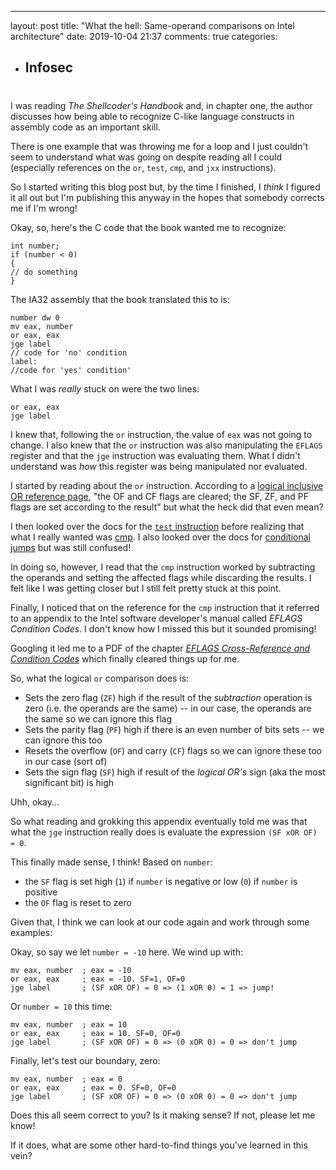 ---
layout: post title: "What the hell: Same-operand comparisons on Intel
architecture" date: 2019-10-04 21:37 comments: true categories: 
- Infosec
  ---
# 

I was reading _The Shellcoder's Handbook_ and, in chapter one, the author
discusses how being able to recognize C-like language constructs in assembly
code as an important skill.

There is one example that was throwing me for a loop and I just couldn't seem to
understand what was going on despite reading all I could (especially references
on the `or`, `test`, `cmp`, and `jxx` instructions).

So I started writing this blog post but, by the time I finished, I _think_ I
figured it all out but I'm publishing this anyway in the hopes that somebody
corrects me if I'm wrong!

Okay, so, here's the C code that the book wanted me to recognize:

```
int number;
if (number < 0)
{
// do something
}
```

The IA32 assembly that the book translated this to is:

```
number dw 0
mv eax, number
or eax, eax
jge label
// code for 'no' condition
label:
//code for 'yes' condition'
```

What I was _really_ stuck on were the two lines:

```
or eax, eax
jge label
```

I knew that, following the `or` instruction, the value of `eax` was not going to
change. I also knew that the `or` instruction was also manipulating the `EFLAGS`
register and that the `jge` instruction was evaluating them. What I didn't
understand was _how_ this register was being manipulated nor evaluated.

I started by reading about the `or` instruction. According to a [logical
inclusive OR reference page](https://www.felixcloutier.com/x86/or), "the OF and
CF flags are cleared; the SF, ZF, and PF flags are set according to the result"
but what the heck did that even mean?

I then looked over the docs for the [`test`
instruction](https://www.felixcloutier.com/x86/test) before realizing that what
I really wanted was [cmp](https://www.felixcloutier.com/x86/cmp). I also looked
over the docs for [conditional jumps](https://www.felixcloutier.com/x86/jcc) but
was still confused!

In doing so, however, I read that the `cmp` instruction worked by subtracting
the operands and setting the affected flags while discarding the results. I felt
like I was getting closer but I still felt pretty stuck at this point.

Finally, I noticed that on the reference for the `cmp` instruction that it
referred to an appendix to the Intel software developer's manual called _EFLAGS
Condition Codes_. I don't know how I missed this but it sounded promising!

Googling it led me to a PDF of the chapter _[EFLAGS Cross-Reference and
Condition Codes](https://www.cs.utexas.edu/~byoung/cs429/condition-codes.pdf)_
which finally cleared things up for me.

So, what the logical `or` comparison does is:

* Sets the zero flag (`ZF`) high if the result of the _subtraction_ operation is
  zero (i.e. the operands are the same) -- in our case, the operands are the
  same so we can ignore this flag
* Sets the parity flag (`PF`) high if there is an even number of bits sets -- we
  can ignore this too
* Resets the overflow (`OF`) and carry (`CF`) flags so we can ignore these too
  in our case (sort of)
* Sets the sign flag (`SF`) high if result of the _logical OR's_ sign (aka the
  most significant bit) is high

Uhh, okay...

So what reading and grokking this appendix eventually told me was that what the
`jge` instruction really does is evaluate the expression `(SF xOR OF) = 0`.

This finally made sense, I think! Based on `number`:

* the `SF` flag is set high (`1`) if `number` is negative or low (`0`) if
  `number` is positive
* the `OF` flag is reset to zero

Given that, I think we can look at our code again and work through some
examples:

Okay, so say we let `number = -10` here. We wind up with:

```
mv eax, number  ; eax = -10
or eax, eax     ; eax = -10. SF=1, OF=0
jge label       ; (SF xOR OF) = 0 => (1 xOR 0) = 1 => jump!
```

Or `number = 10` this time:

```
mv eax, number  ; eax = 10
or eax, eax     ; eax = 10. SF=0, OF=0
jge label       ; (SF xOR OF) = 0 => (0 xOR 0) = 0 => don't jump
```

Finally, let's test our boundary, zero:

```
mv eax, number  ; eax = 0
or eax, eax     ; eax = 0. SF=0, OF=0
jge label       ; (SF xOR OF) = 0 => (0 xOR 0) = 0 => don't jump
```

Does this all seem correct to you? Is it making sense? If not, please let me
know!

If it does, what are some other hard-to-find things you've learned in this vein?
